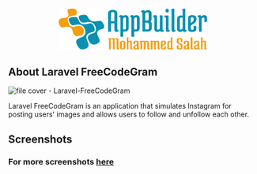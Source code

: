 
<p align="center"><img src="logo.svg" width="300" alt="logo"></p>

## About Laravel FreeCodeGram

![file cover - Laravel-FreeCodeGram](https://user-images.githubusercontent.com/109177230/202861061-adff076d-6311-4fe5-8cfe-11c7f465621f.png)

Laravel FreeCodeGram is an application that simulates Instagram for posting users' images and allows users to follow and unfollow each other.

## Screenshots
### For more screenshots [here](screenshots/SCREENSHOTS.md)
